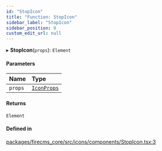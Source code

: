 ```yaml
---
id: "StopIcon"
title: "Function: StopIcon"
sidebar_label: "StopIcon"
sidebar_position: 0
custom_edit_url: null
---
```


▸ **StopIcon**(`props`): `Element`

#### Parameters

| Name | Type |
| :------ | :------ |
| `props` | [`IconProps`](../types/IconProps.md) |

#### Returns

`Element`

#### Defined in

[packages/firecms_core/src/icons/components/StopIcon.tsx:3](https://github.com/FireCMSco/firecms/blob/d45f3739/packages/firecms_core/src/icons/components/StopIcon.tsx#L3)
